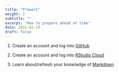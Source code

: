 ```yaml
---
title: "Prework"
weight: 2
subtitle: ""
excerpt: "How to prepare ahead of time"
date: 2022-02-10
draft: false
---
```


1. Create an account and log into [GitHub](https://github.com/)

1. Create an account and log into [RStudio Cloud](https://rstudio.cloud/)

1. Learn about/refresh your knowledge of [Markdown](https://commonmark.org/help/tutorial/)



